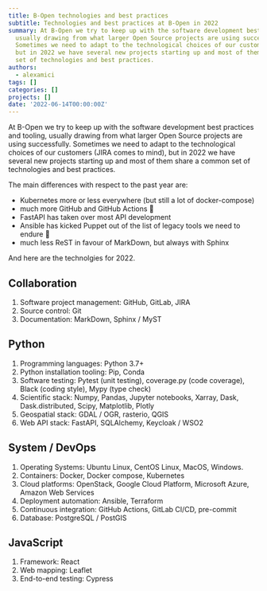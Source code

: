 ```yaml
---
title: B-Open technologies and best practices
subtitle: Technologies and best practices at B-Open in 2022
summary: At B-Open we try to keep up with the software development best practices and tooling,
  usually drawing from what larger Open Source projects are using successfully.
  Sometimes we need to adapt to the technological choices of our customers (JIRA comes to mind),
  but in 2022 we have several new projects starting up and most of them share a common
  set of technologies and best practices.
authors:
  - alexamici
tags: []
categories: []
projects: []
date: '2022-06-14T00:00:00Z'
---
```


At B-Open we try to keep up with the software development best practices and tooling,
usually drawing from what larger Open Source projects are using successfully.
Sometimes we need to adapt to the technological choices of our customers (JIRA comes to mind),
but in 2022 we have several new projects starting up and most of them share a common
set of technologies and best practices.

The main differences with respect to the past year are:

- Kubernetes more or less everywhere (but still a lot of docker-compose)
- much more GitHub and GitHub Actions 🎊
- FastAPI has taken over most API development 
- Ansible has kicked Puppet out of the list of legacy tools we need to endure 🥳
- much less ReST in favour of MarkDown, but always with Sphinx

And here are the technolgies for 2022. 

## Collaboration

1. Software project management: GitHub, GitLab, JIRA
1. Source control: Git
1. Documentation: MarkDown, Sphinx / MyST

## Python

1. Programming languages: Python 3.7+
1. Python installation tooling: Pip, Conda
1. Software testing: Pytest (unit testing), coverage.py (code coverage), Black (coding style), Mypy (type check)
1. Scientific stack: Numpy, Pandas, Jupyter notebooks, Xarray, Dask, Dask.distributed, Scipy, Matplotlib, Plotly
1. Geospatial stack: GDAL / OGR, rasterio, QGIS
1. Web API stack: FastAPI, SQLAlchemy, Keycloak / WSO2

## System / DevOps

1. Operating Systems: Ubuntu Linux, CentOS Linux, MacOS, Windows.
1. Containers: Docker, Docker compose, Kubernetes
1. Cloud platforms: OpenStack, Google Cloud Platform, Microsoft Azure, Amazon Web Services
1. Deployment automation: Ansible, Terraform 
1. Continuous integration: GitHub Actions, GitLab CI/CD, pre-commit
1. Database: PostgreSQL / PostGIS

## JavaScript

1. Framework: React
1. Web mapping: Leaflet
1. End-to-end testing: Cypress
